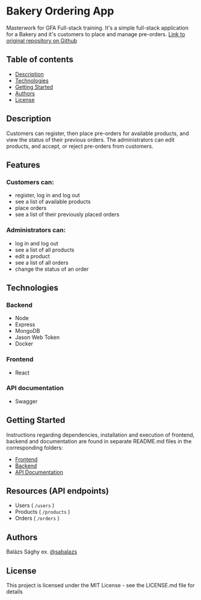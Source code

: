 # Bakery Ordering App
Masterwork for GFA Full-stack training. It's a simple full-stack application for a Bakery and it's customers to place and manage pre-orders. [Link to original repository on Github](https://github.com/green-fox-academy/sabalazs_masterwork)

## Table of contents
* [Description](#description)
* [Technologies](#technologies)
* [Getting Started](#getting-started)
* [Authors](#authors)
* [License](#license)

## Description

Customers can register, then place pre-orders for available products, and view the status of their previous orders. The administrators can edit products, and accept, or reject pre-orders from customers.

## Features
### Customers can:
- register, log in and log out
- see a list of available products
- place orders
- see a list of their previously placed orders
### Administrators can:
- log in and log out
- see a list of all products
- edit a product
- see a list of all orders
- change the status of an order

## Technologies
### Backend
- Node
- Express
- MongoDB
- Jason Web Token
- Docker
### Frontend
- React

### API documentation
- Swagger

## Getting Started

Instructions regarding dependencies, installation and execution of frontend, backend and documentation are found in separate README.md files in the corresponding folders:
- [Frontend](frontend/README.md)
- [Backend](backend/README.md)
- [API Documentation](api-documentation/README.md)

## Resources (API endpoints)
- Users ( `/users` )
- Products ( `/products` )
- Orders ( `/orders` )

## Authors

Balázs Sághy
ex. [@sabalazs](https://github.com/sabalazs)

## License

This project is licensed under the MIT License - see the LICENSE.md file for details